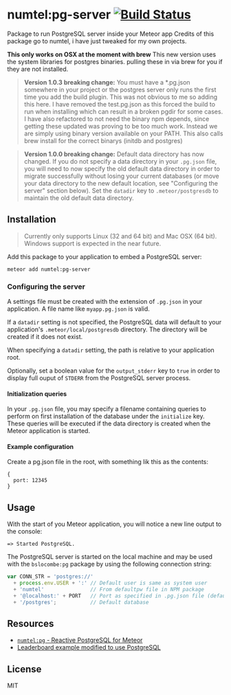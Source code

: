 # numtel:pg-server [![Build Status](https://travis-ci.org/numtel/meteor-pg-server.svg?branch=master)](https://travis-ci.org/numtel/meteor-pg-server)

Package to run PostgreSQL server inside your Meteor app
Credits of this package go to numtel, i have just tweaked for my own projects. 

**This only works on OSX at the moment with brew** This new version uses the system libraries for postgres binaries. pulling these in via brew for you if they are not installed. 

> **Version 1.0.3 breaking change:** You must have a *.pg.json somewhere in your project or the postgres server only runs the first time you add the build plugin. This was not obvious to me so adding this here. I have removed the test.pg.json as this forced the build to run when installing which can result in a broken pgdir for some cases. I have also refactored to not need the binary npm depends, since getting these updated was proving to be too much work. Instead we are simply using binary version available on your PATH. This also calls brew install for the correct binarys (initdb and postgres)

> **Version 1.0.0 breaking change:** Default data directory has now changed. If you do not specify a data directory in your `.pg.json` file, you will need to now specify the old default data directory in order to migrate successfully without losing your current databases (or move your data directory to the new default location, see "Configuring the server" section below). Set the `datadir` key to `.meteor/postgresdb` to maintain the old default data directory.

## Installation

> Currently only supports Linux (32 and 64 bit) and Mac OSX (64 bit). Windows support is expected in the near future.

Add this package to your application to embed a PostgreSQL server:

```
meteor add numtel:pg-server
```

### Configuring the server

A settings file must be created with the extension of `.pg.json` in your application. A file name like `myapp.pg.json` is valid.

If a `datadir` setting is not specified, the PostgreSQL data will default to your application's `.meteor/local/postgresdb` directory. The directory will be created if it does not exist.

When specifying a `datadir` setting, the path is relative to your application root.

Optionally, set a boolean value for the `output_stderr` key to `true` in order to display full ouput of `STDERR` from the PostgreSQL server process.

#### Initialization queries

In your `.pg.json` file, you may specify a filename containing queries to perform on first installation of the database under the `initialize` key. These queries will be executed if the data directory is created when the Meteor application is started.

#### Example configuration

Create a pg.json file in the root, with something lik this as the contents:
```
{
  port: 12345
}
```

## Usage

With the start of you Meteor application, you will notice a new line output to the console:

```
=> Started PostgreSQL.
```

The PostgreSQL server is started on the local machine and may be used with the `bslocombe:pg` package by using the following connection string:

```javascript
var CONN_STR = 'postgres://'
  + process.env.USER + ':' // Default user is same as system user
  + 'numtel'               // From defaultpw file in NPM package
  + '@localhost:' + PORT   // Port as specified in .pg.json file (default: 5432)
  + '/postgres';           // Default database
```

## Resources

* [`numtel:pg` - Reactive PostgreSQL for Meteor](https://github.com/numtel/meteor-pg)
* [Leaderboard example modified to use PostgreSQL](https://github.com/numtel/meteor-pg-leaderboard)

## License

MIT
